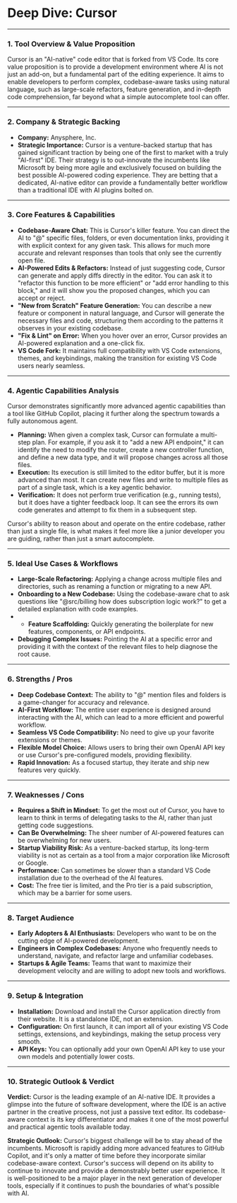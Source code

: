 
# Deep Dive: Cursor

---

### **1. Tool Overview & Value Proposition**

Cursor is an "AI-native" code editor that is forked from VS Code. Its core value proposition is to provide a development environment where AI is not just an add-on, but a fundamental part of the editing experience. It aims to enable developers to perform complex, codebase-aware tasks using natural language, such as large-scale refactors, feature generation, and in-depth code comprehension, far beyond what a simple autocomplete tool can offer.

---

### **2. Company & Strategic Backing**

*   **Company:** Anysphere, Inc.
*   **Strategic Importance:** Cursor is a venture-backed startup that has gained significant traction by being one of the first to market with a truly "AI-first" IDE. Their strategy is to out-innovate the incumbents like Microsoft by being more agile and exclusively focused on building the best possible AI-powered coding experience. They are betting that a dedicated, AI-native editor can provide a fundamentally better workflow than a traditional IDE with AI plugins bolted on.

---

### **3. Core Features & Capabilities**

*   **Codebase-Aware Chat:** This is Cursor's killer feature. You can direct the AI to "@" specific files, folders, or even documentation links, providing it with explicit context for any given task. This allows for much more accurate and relevant responses than tools that only see the currently open file.
*   **AI-Powered Edits & Refactors:** Instead of just suggesting code, Cursor can generate and apply diffs directly in the editor. You can ask it to "refactor this function to be more efficient" or "add error handling to this block," and it will show you the proposed changes, which you can accept or reject.
*   **"New from Scratch" Feature Generation:** You can describe a new feature or component in natural language, and Cursor will generate the necessary files and code, structuring them according to the patterns it observes in your existing codebase.
*   **"Fix & Lint" on Error:** When you hover over an error, Cursor provides an AI-powered explanation and a one-click fix.
*   **VS Code Fork:** It maintains full compatibility with VS Code extensions, themes, and keybindings, making the transition for existing VS Code users nearly seamless.

---

### **4. Agentic Capabilities Analysis**

Cursor demonstrates significantly more advanced agentic capabilities than a tool like GitHub Copilot, placing it further along the spectrum towards a fully autonomous agent.

*   **Planning:** When given a complex task, Cursor can formulate a multi-step plan. For example, if you ask it to "add a new API endpoint," it can identify the need to modify the router, create a new controller function, and define a new data type, and it will propose changes across all those files.
*   **Execution:** Its execution is still limited to the editor buffer, but it is more advanced than most. It can create new files and write to multiple files as part of a single task, which is a key agentic behavior.
*   **Verification:** It does not perform true verification (e.g., running tests), but it does have a tighter feedback loop. It can see the errors its own code generates and attempt to fix them in a subsequent step.

Cursor's ability to reason about and operate on the entire codebase, rather than just a single file, is what makes it feel more like a junior developer you are guiding, rather than just a smart autocomplete.

---

### **5. Ideal Use Cases & Workflows**

*   **Large-Scale Refactoring:** Applying a change across multiple files and directories, such as renaming a function or migrating to a new API.
*   **Onboarding to a New Codebase:** Using the codebase-aware chat to ask questions like "@src/billing how does subscription logic work?" to get a detailed explanation with code examples.
*   -   **Feature Scaffolding:** Quickly generating the boilerplate for new features, components, or API endpoints.
*   **Debugging Complex Issues:** Pointing the AI at a specific error and providing it with the context of the relevant files to help diagnose the root cause.

---

### **6. Strengths / Pros**

*   **Deep Codebase Context:** The ability to "@" mention files and folders is a game-changer for accuracy and relevance.
*   **AI-First Workflow:** The entire user experience is designed around interacting with the AI, which can lead to a more efficient and powerful workflow.
*   **Seamless VS Code Compatibility:** No need to give up your favorite extensions or themes.
*   **Flexible Model Choice:** Allows users to bring their own OpenAI API key or use Cursor's pre-configured models, providing flexibility.
*   **Rapid Innovation:** As a focused startup, they iterate and ship new features very quickly.

---

### **7. Weaknesses / Cons**

*   **Requires a Shift in Mindset:** To get the most out of Cursor, you have to learn to think in terms of delegating tasks to the AI, rather than just getting code suggestions.
*   **Can Be Overwhelming:** The sheer number of AI-powered features can be overwhelming for new users.
*   **Startup Viability Risk:** As a venture-backed startup, its long-term viability is not as certain as a tool from a major corporation like Microsoft or Google.
*   **Performance:** Can sometimes be slower than a standard VS Code installation due to the overhead of the AI features.
*   **Cost:** The free tier is limited, and the Pro tier is a paid subscription, which may be a barrier for some users.

---

### **8. Target Audience**

*   **Early Adopters & AI Enthusiasts:** Developers who want to be on the cutting edge of AI-powered development.
*   **Engineers in Complex Codebases:** Anyone who frequently needs to understand, navigate, and refactor large and unfamiliar codebases.
*   **Startups & Agile Teams:** Teams that want to maximize their development velocity and are willing to adopt new tools and workflows.

---

### **9. Setup & Integration**

*   **Installation:** Download and install the Cursor application directly from their website. It is a standalone IDE, not an extension.
*   **Configuration:** On first launch, it can import all of your existing VS Code settings, extensions, and keybindings, making the setup process very smooth.
*   **API Keys:** You can optionally add your own OpenAI API key to use your own models and potentially lower costs.

---

### **10. Strategic Outlook & Verdict**

**Verdict:** Cursor is the leading example of an AI-native IDE. It provides a glimpse into the future of software development, where the IDE is an active partner in the creative process, not just a passive text editor. Its codebase-aware context is its key differentiator and makes it one of the most powerful and practical agentic tools available today.

**Strategic Outlook:** Cursor's biggest challenge will be to stay ahead of the incumbents. Microsoft is rapidly adding more advanced features to GitHub Copilot, and it's only a matter of time before they incorporate similar codebase-aware context. Cursor's success will depend on its ability to continue to innovate and provide a demonstrably better user experience. It is well-positioned to be a major player in the next generation of developer tools, especially if it continues to push the boundaries of what's possible with AI.
